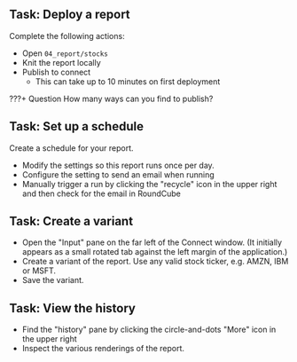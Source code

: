 
## Task: Deploy a report

Complete the following actions:

* Open `04_report/stocks`
* Knit the report locally
* Publish to connect
    - This can take up to 10 minutes on first deployment

???+ Question
    How many ways can you find to publish?


## Task: Set up a schedule

Create a schedule for your report.

* Modify the settings so this report runs once per day.
* Configure the setting to send an email when running
* Manually trigger a run by clicking the "recycle" icon in the upper right and then check for the email in RoundCube


## Task: Create a variant

* Open the "Input" pane on the far left of the Connect window. (It initially appears as a small rotated tab against the left margin of the application.)
* Create a variant of the report.  Use any valid stock ticker, e.g. AMZN, IBM or MSFT.
* Save the variant.


## Task: View the history

* Find the "history" pane by clicking the circle-and-dots "More" icon in the upper right
* Inspect the various renderings of the report.

